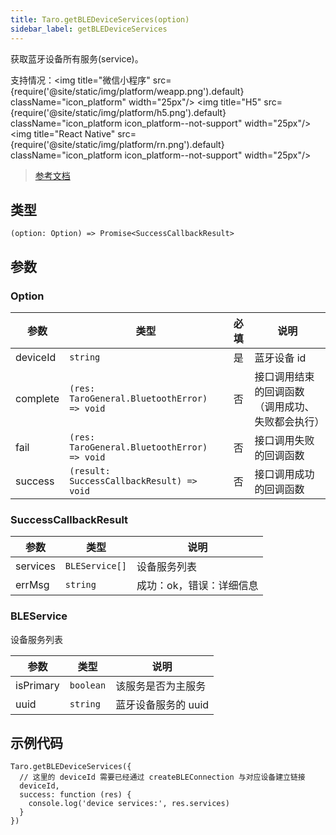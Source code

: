 ```yaml
---
title: Taro.getBLEDeviceServices(option)
sidebar_label: getBLEDeviceServices
---
```


获取蓝牙设备所有服务(service)。

支持情况：<img title="微信小程序" src={require('@site/static/img/platform/weapp.png').default} className="icon_platform" width="25px"/> <img title="H5" src={require('@site/static/img/platform/h5.png').default} className="icon_platform icon_platform--not-support" width="25px"/> <img title="React Native" src={require('@site/static/img/platform/rn.png').default} className="icon_platform icon_platform--not-support" width="25px"/>

> [参考文档](https://developers.weixin.qq.com/miniprogram/dev/api/device/bluetooth-ble/wx.getBLEDeviceServices.html)

## 类型

```tsx
(option: Option) => Promise<SuccessCallbackResult>
```

## 参数

### Option

| 参数 | 类型 | 必填 | 说明 |
| --- | --- | :---: | --- |
| deviceId | `string` | 是 | 蓝牙设备 id |
| complete | `(res: TaroGeneral.BluetoothError) => void` | 否 | 接口调用结束的回调函数（调用成功、失败都会执行） |
| fail | `(res: TaroGeneral.BluetoothError) => void` | 否 | 接口调用失败的回调函数 |
| success | `(result: SuccessCallbackResult) => void` | 否 | 接口调用成功的回调函数 |

### SuccessCallbackResult

| 参数 | 类型 | 说明 |
| --- | --- | --- |
| services | `BLEService[]` | 设备服务列表 |
| errMsg | `string` | 成功：ok，错误：详细信息 |

### BLEService

设备服务列表

| 参数 | 类型 | 说明 |
| --- | --- | --- |
| isPrimary | `boolean` | 该服务是否为主服务 |
| uuid | `string` | 蓝牙设备服务的 uuid |

## 示例代码

```tsx
Taro.getBLEDeviceServices({
  // 这里的 deviceId 需要已经通过 createBLEConnection 与对应设备建立链接
  deviceId,
  success: function (res) {
    console.log('device services:', res.services)
  }
})
```
